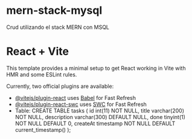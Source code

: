 # mern-stack-mysql
Crud utilizando el stack MERN con MSQL

# React + Vite

This template provides a minimal setup to get React working in Vite with HMR and some ESLint rules.

Currently, two official plugins are available:

- [@vitejs/plugin-react](https://github.com/vitejs/vite-plugin-react/blob/main/packages/plugin-react/README.md) uses [Babel](https://babeljs.io/) for Fast Refresh
- [@vitejs/plugin-react-swc](https://github.com/vitejs/vite-plugin-react-swc) uses [SWC](https://swc.rs/) for Fast Refresh
- Table:
  CREATE TABLE tasks (
  id int(11) NOT NULL,
  title varchar(200) NOT NULL,
  description varchar(300) DEFAULT NULL,
  done tinyint(1) NOT NULL DEFAULT 0,
  createAt timestamp NOT NULL DEFAULT current_timestamp()
);
